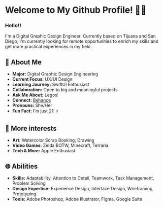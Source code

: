 # Welcome to My Github Profile! 🎨✨

### Hello!!

I'm a Digital Graphic Design Engineer. Currently based on Tijuana and San Diego, I'm currently looking for remote opportunities to enrich my skills and get more practical experiences in my field.

## 🚀 About Me

- **Major:** Digital Graphic Design Engineering
- **Current Focus:** UX/UI Design
- **Learning Journey:** SwiftUI Enthusiast
- **Collaboration:** Open to big and meaningful projects
- **Ask Me About:** Legos!
- **Connect:** [Behance](https://www.behance.net/andreafelix1)
- **Pronouns:** She/Her
- **Fun Fact:** I'm just 21! ⚡

## 🎨 More interests

- **Art:** Watercolor Scrap Booking, Drawing
- **Video Games:** Zelda BOTW, Minecraft, Terraria
- **Tech & More:** Apple Enthusiast

## 🌐 Abilities

- **Skills:** Adaptability, Attention to Detail, Teamwork, Task Management, Problem Solving
- **Design Expertise:** Experience Design, Interface Design, Wireframing, Prototyping
- **Tools:** Adobe Photoshop, Adobe Illustrator, Figma, Google Suite
